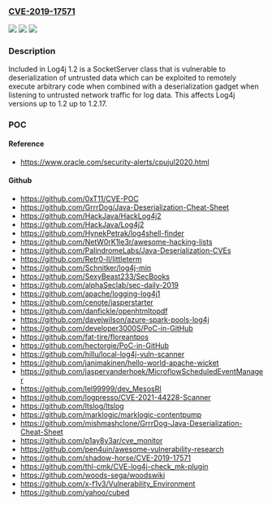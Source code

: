 ### [CVE-2019-17571](https://cve.mitre.org/cgi-bin/cvename.cgi?name=CVE-2019-17571)
![](https://img.shields.io/static/v1?label=Product&message=Log4j&color=blue)
![](https://img.shields.io/static/v1?label=Version&message=n%2Fa&color=blue)
![](https://img.shields.io/static/v1?label=Vulnerability&message=CWE-502%3A%20Deserialization%20of%20Untrusted%20Data&color=brighgreen)

### Description

Included in Log4j 1.2 is a SocketServer class that is vulnerable to deserialization of untrusted data which can be exploited to remotely execute arbitrary code when combined with a deserialization gadget when listening to untrusted network traffic for log data. This affects Log4j versions up to 1.2 up to 1.2.17.

### POC

#### Reference
- https://www.oracle.com/security-alerts/cpujul2020.html

#### Github
- https://github.com/0xT11/CVE-POC
- https://github.com/GrrrDog/Java-Deserialization-Cheat-Sheet
- https://github.com/HackJava/HackLog4j2
- https://github.com/HackJava/Log4j2
- https://github.com/HynekPetrak/log4shell-finder
- https://github.com/NetW0rK1le3r/awesome-hacking-lists
- https://github.com/PalindromeLabs/Java-Deserialization-CVEs
- https://github.com/Retr0-ll/littleterm
- https://github.com/Schnitker/log4j-min
- https://github.com/SexyBeast233/SecBooks
- https://github.com/alphaSeclab/sec-daily-2019
- https://github.com/apache/logging-log4j1
- https://github.com/cenote/jasperstarter
- https://github.com/danfickle/openhtmltopdf
- https://github.com/davejwilson/azure-spark-pools-log4j
- https://github.com/developer3000S/PoC-in-GitHub
- https://github.com/fat-tire/floreantpos
- https://github.com/hectorgie/PoC-in-GitHub
- https://github.com/hillu/local-log4j-vuln-scanner
- https://github.com/janimakinen/hello-world-apache-wicket
- https://github.com/jaspervanderhoek/MicroflowScheduledEventManager
- https://github.com/lel99999/dev_MesosRI
- https://github.com/logpresso/CVE-2021-44228-Scanner
- https://github.com/ltslog/ltslog
- https://github.com/marklogic/marklogic-contentpump
- https://github.com/mishmashclone/GrrrDog-Java-Deserialization-Cheat-Sheet
- https://github.com/p1ay8y3ar/cve_monitor
- https://github.com/pen4uin/awesome-vulnerability-research
- https://github.com/shadow-horse/CVE-2019-17571
- https://github.com/thl-cmk/CVE-log4j-check_mk-plugin
- https://github.com/woods-sega/woodswiki
- https://github.com/x-f1v3/Vulnerability_Environment
- https://github.com/yahoo/cubed

